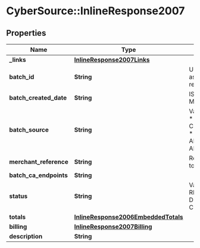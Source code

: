 # CyberSource::InlineResponse2007

## Properties
Name | Type | Description | Notes
------------ | ------------- | ------------- | -------------
**_links** | [**InlineResponse2007Links**](InlineResponse2007Links.md) |  | [optional] 
**batch_id** | **String** | Unique identification number assigned to the submitted request. | [optional] 
**batch_created_date** | **String** | ISO-8601 format: yyyy-MM-ddTHH:mm:ssZ | [optional] 
**batch_source** | **String** | Valid Values:   * SCHEDULER   * TOKEN_API   * CREDIT_CARD_FILE_UPLOAD   * AMEX_REGSITRY   * AMEX_REGISTRY_API   * AMEX_MAINTENANCE  | [optional] 
**merchant_reference** | **String** | Reference used by merchant to identify batch. | [optional] 
**batch_ca_endpoints** | **String** |  | [optional] 
**status** | **String** | Valid Values:   * REJECTED   * RECEIVED   * VALIDATED   * DECLINED   * PROCESSING   * COMPLETED  | [optional] 
**totals** | [**InlineResponse2006EmbeddedTotals**](InlineResponse2006EmbeddedTotals.md) |  | [optional] 
**billing** | [**InlineResponse2007Billing**](InlineResponse2007Billing.md) |  | [optional] 
**description** | **String** |  | [optional] 



